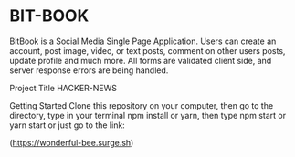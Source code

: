 # BIT-BOOK
BitBook is a Social Media Single Page Application. Users can create an account, post image, video, or text posts, comment on other users posts, update profile and much more. All forms are validated client side, and server response errors are being handled.


Project Title
HACKER-NEWS

Getting Started
Clone this repository on your computer, then go to the directory, type in your terminal npm install or yarn, then type npm start or yarn start or just go to the link:

(https://wonderful-bee.surge.sh)

